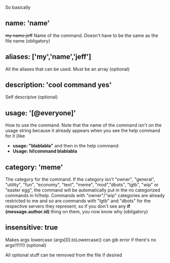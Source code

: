 So basically 
## name: 'name' 
~~my name jeff~~ Name of the command. Doesn't have to be the same as the file name (obligatory)
## aliases: ['my','name','jeff'] 
All the aliases that can be used. Must be an array (optional)
## description: 'cool command yes'
Self descripive (optional)
## usage: '[@everyone]'
How to use the command. Note that the name of the command isn't on the usage string because it already appears when you see the help command for it (like
- **usage: "blablabla"**
and then in the help command:
- **Usage: hi!command blablabla**
## category: 'meme'
The category for the command. If the category isn't "owner", "general", "utility", "fun", "economy", "text", "meme", "mod","dbots", "lgtb", "wip" or "easter egg", the command will be automatically put in the no categorized commands in hi!help. Commands with "owner"/"wip" categories are already restricted to me and so are commands with "lgtb" and "dbots" for the respective servers they represent, so if you don't see any **if (message.author.id)** thing on them, you now know why (obligatory)
## insensitive: true
Makes args lowercase (args[0].toLowercase() can gib error if there's no args!!!!!!!) (optional)

All optional stuff can be removed from the file if desired
